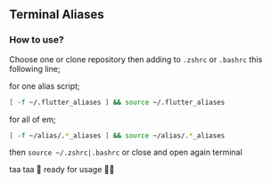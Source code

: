 ## Terminal Aliases

### How to use?

Choose one or clone repository then adding to `.zshrc` or `.bashrc` this following line;

for one alias script;
```bash
[ -f ~/.flutter_aliases ] && source ~/.flutter_aliases
```

for all of em;
```bash 
[ -f ~/alias/.*_aliases ] && source ~/alias/.*_aliases
```

then `source ~/.zshrc|.bashrc` or close and open again terminal

taa taa 🎉 ready for usage 🤟🏻